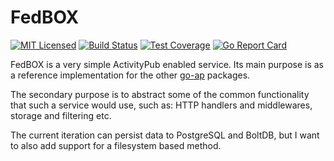 # FedBOX

[![MIT Licensed](https://img.shields.io/github/license/go-ap/fedbox.svg)](https://raw.githubusercontent.com/go-ap/fedbox/master/LICENSE)
[![Build Status](https://builds.sr.ht/~mariusor/fedbox.svg)](https://builds.sr.ht/~mariusor/fedbox)
[![Test Coverage](https://codecov.io/gh/go-ap/fedbox/branch/master/graph/badge.svg)](https://codecov.io/gh/go-ap/fedbox)
[![Go Report Card](https://goreportcard.com/badge/github.com/go-ap/fedbox)](https://goreportcard.com/report/github.com/go-ap/fedbox)

FedBOX is a very simple ActivityPub enabled service. Its main purpose is as a reference implementation for the other [go-ap](https://github.com/go-ap) packages.

The secondary purpose is to abstract some of the common functionality that such a service would use, such as: HTTP handlers and middlewares, storage and filtering etc.

The current iteration can persist data to PostgreSQL and BoltDB, but I want to also add support for a filesystem based method.
